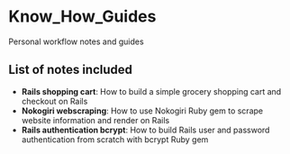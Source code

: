 # Know_How_Guides
Personal workflow notes and guides

## List of notes included
- **Rails shopping cart**: How to build a simple grocery shopping cart and checkout on Rails
- **Nokogiri webscraping**: How to use Nokogiri Ruby gem to scrape website information and render on Rails
- **Rails authentication bcrypt**: How to build Rails user and password authentication from scratch with bcrypt Ruby gem
